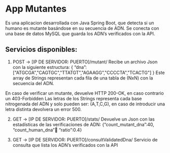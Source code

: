App Mutantes
============

Es una aplicacion desarrollada con Java Spring Boot, que detecta si un humano es mutante basándose en su secuencia de ADN.  Se conecta con una base de datos MySQL que guarda los ADN’s verificados con la API.

## Servicios disponibles:
1. POST → [IP DE SERVIDOR: PUERTO]/mutant/
  Recibe un archivo Json con la siguiente estructura:
  { “dna”:["ATGCGA","CAGTGC","TTATGT","AGAAGG","CCCCTA","TCACTG"] } 
  Este array de Strings representan cada fila de una tabla de (NxN) con la secuencia del ADN. 
   
  En caso de verificar un mutante, devuelve HTTP 200-OK, en caso contrario un 403-Forbidden
  Las letras de los Strings representa cada base nitrogenada del ADN y solo pueden ser: (A,T,C,G), en caso de introducir una letra distinta devolvera un error 500.
 
2. GET → [IP DE SERVIDOR: PUERTO]/stats/
  Devuelve un Json con las estadísticas de las verificaciones de ADN: 
  {“count_mutant_dna”:40, “count_human_dna”:100: “ratio”:0.4} 

3. GET → [IP DE SERVIDOR: PUERTO]/consultValidatedDna/
  Servicio de consulta que lista los ADN’s verificados con la API
